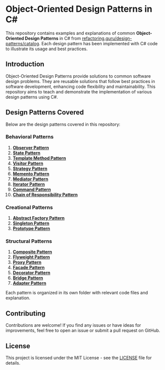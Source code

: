 # Object-Oriented Design Patterns in C#

This repository contains examples and explanations of common **Object-Oriented Design Patterns** in C# from [refactoring.guru/design-patterns/catalog](https://refactoring.guru/design-patterns/catalog). Each design pattern has been implemented with C# code to illustrate its usage and best practices.

## Introduction

Object-Oriented Design Patterns provide solutions to common software design problems. They are reusable solutions that follow best practices in software development, enhancing code flexibility and maintainability. This repository aims to teach and demonstrate the implementation of various design patterns using C#.

## Design Patterns Covered

Below are the design patterns covered in this repository:

### Behavioral Patterns

1. [**Observer Pattern**](ObjectOrientedDesignPatterns/BehavioralPatterns/Observer/README.md)
2. [**State Pattern**](ObjectOrientedDesignPatterns/BehavioralPatterns/State/README.md)
3. [**Template Method Pattern**](ObjectOrientedDesignPatterns/BehavioralPatterns/TemplateMethod/README.md)
4. [**Visitor Pattern**](ObjectOrientedDesignPatterns/BehavioralPatterns/Visitor/README.md)
5. [**Strategy Pattern**](ObjectOrientedDesignPatterns/BehavioralPatterns/Strategy/README.md)
6. [**Memento Pattern**](ObjectOrientedDesignPatterns/BehavioralPatterns/Memento/README.md)
7. [**Mediator Pattern**](ObjectOrientedDesignPatterns/BehavioralPatterns/Mediator/README.md)
8. [**Iterator Pattern**](ObjectOrientedDesignPatterns/BehavioralPatterns/Iterator/README.md)
9. [**Command Pattern**](ObjectOrientedDesignPatterns/BehavioralPatterns/Command/README.md)
10. [**Chain of Responsibility Pattern**](ObjectOrientedDesignPatterns/BehavioralPatterns/ChainOfResponsibility/README.md)

### Creational Patterns

1. [**Abstract Factory Pattern**](ObjectOrientedDesignPatterns/CreationalPatterns/AbstractFactory/README.md)
2. [**Singleton Pattern**](ObjectOrientedDesignPatterns/CreationalPatterns/Singleton/README.md)
3. [**Prototype Pattern**](ObjectOrientedDesignPatterns/CreationalPatterns/Prototype/README.md)

### Structural Patterns

1. [**Composite Pattern**](ObjectOrientedDesignPatterns/StructuralPatterns/Composite/README.md)
2. [**Flyweight Pattern**](ObjectOrientedDesignPatterns/StructuralPatterns/Flyweight/README.md)
3. [**Proxy Pattern**](ObjectOrientedDesignPatterns/StructuralPatterns/Proxy/README.md)
4. [**Facade Pattern**](ObjectOrientedDesignPatterns/StructuralPatterns/Facade/README.md)
5. [**Decorator Pattern**](ObjectOrientedDesignPatterns/StructuralPatterns/Decorator/README.md)
6. [**Bridge Pattern**](ObjectOrientedDesignPatterns/StructuralPatterns/Bridge/README.md)
7. [**Adapter Pattern**](ObjectOrientedDesignPatterns/StructuralPatterns/Adapter/README.md)

Each pattern is organized in its own folder with relevant code files and explanation.

## Contributing

Contributions are welcome! If you find any issues or have ideas for improvements, feel free to open an issue or submit a pull request on GitHub.

## License

This project is licensed under the MIT License - see the [LICENSE](LICENSE) file for details.